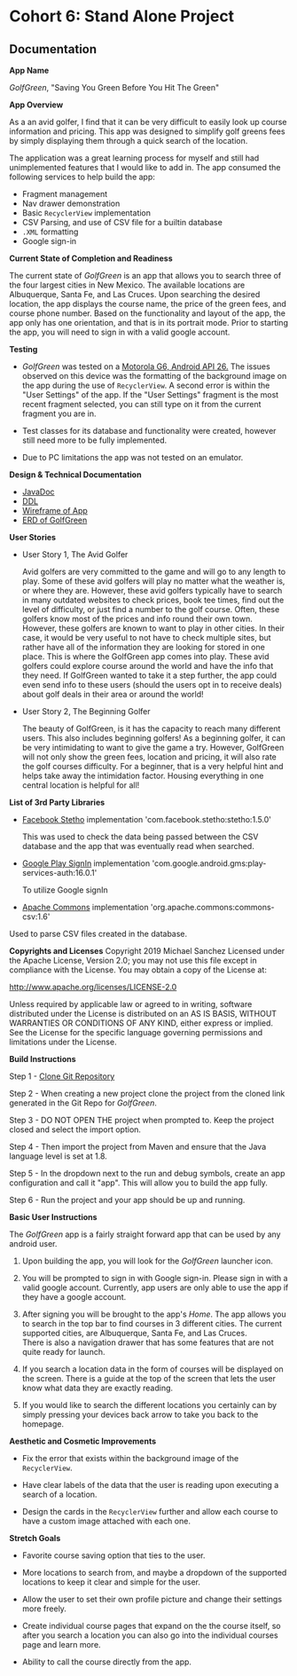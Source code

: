 # Cohort 6: Stand Alone Project

## Documentation

**App Name**

*GolfGreen*, "Saving You Green Before You Hit The Green"

**App Overview**

As a an avid golfer, I find that it can be very difficult to easily
look up course information and pricing.  This app was designed to simplify
golf greens fees by simply displaying them through a quick search of the location.

The application was a great learning process for myself and still had unimplemented
features that I would like to add in.  The app consumed the following services to help
build the app:

* Fragment management
* Nav drawer demonstration
* Basic <code>RecyclerView</code>  implementation 
* CSV Parsing, and use of CSV file for a builtin database
* <code>.XML</code> formatting 
* Google sign-in 

**Current State of Completion and Readiness**

The current state of *GolfGreen* is an app that allows you to search three of 
the four largest cities in New Mexico. The available locations are Albuquerque, 
Santa Fe, and Las Cruces. Upon searching the desired location, the app displays 
the course name, the price of the green fees, and course phone number. Based on the
functionality and layout of the app, the app only has one orientation, and that 
is in its portrait mode. Prior to starting the app, you will need to sign in 
with a valid google account. 

**Testing**

* *GolfGreen* was tested on a [Motorola G6, Android API 26.](https://www.motorola.com/us/products/moto-g-gen-6)
The issues observed on this device was the formatting of the background image on
the app during the use of <code>RecyclerView</code>.  A second error is within 
the "User Settings" of the app. If the "User Settings" fragment is the most recent
fragment selected, you can still type on it from the current fragment you are in. 
  
* Test classes for its database and functionality were created, however still need
more to be fully implemented. 

* Due to PC limitations the app was not tested on an emulator. 

**Design & Technical Documentation**

* [JavaDoc](api/)
* [DDL](ddl.md)
* [Wireframe of App](GolfGreenWireFrame.png)
* [ERD of GolfGreen](GolfGreenErd.pdf)



**User Stories**

* User Story 1, The Avid Golfer
    
   Avid golfers are very committed to the game and will go to any length to play. 
   Some of these avid golfers will play no matter what the weather is, or where 
   they are.  However, these avid golfers typically have to search in many outdated
   websites to check prices, book tee times, find out the level of difficulty, or 
   just find a number to the golf course.  Often, these golfers know most of the prices
   and info round their own town.  However, these golfers are known to want to play
   in other cities.  In their case, it would be very useful to not have to check 
   multiple sites, but rather have all of the information they are looking for stored in
   one place.  This is where the GolfGreen app comes into play. These avid golfers could 
   explore course around the world and have the info that they need.  If GolfGreen wanted 
   to take it a step further, the app could even send info to these users (should the users
   opt in to receive deals) about golf deals in their area or around the world! 

* User Story 2, The Beginning Golfer

   The beauty of GolfGreen, is it has the capacity to reach many different users. 
   This also includes beginning golfers! As a beginning golfer, it can be very intimidating
   to want to give the game a try.  However, GolfGreen will not only show the 
   green fees, location and pricing, it will also rate the golf courses difficulty. For a beginner,
   that is a very helpful hint and helps take away the intimidation factor. 
   Housing everything in one central location is helpful for all! 

**List of 3rd Party Libraries**

  * [Facebook Stetho](https://github.com/facebook/stetho)
    implementation 'com.facebook.stetho:stetho:1.5.0'
    
    This was used to check the data being passed between the CSV database
    and the app that was eventually read when searched. 
    
  * [Google Play SignIn](https://developers.google.com/android/guides/releases) 
    implementation 'com.google.android.gms:play-services-auth:16.0.1' 
    
    To utilize Google signIn
    
  * [Apache Commons](https://commons.apache.org/proper/commons-csv/)
   implementation 'org.apache.commons:commons-csv:1.6'
   
   Used to parse CSV files created in the database.
      

**Copyrights and Licenses**
 Copyright 2019 Michael Sanchez
 Licensed under the Apache License, Version 2.0;
 you may not use this file except in compliance with the License.
 You may obtain a copy of the License at:
 
 <a href= "http://www.apache.org/licenses/LICENSE-2.0">http://www.apache.org/licenses/LICENSE-2.0</a>
 
 Unless required by applicable law or agreed to in writing,
 software distributed under the License is distributed on an
 AS IS BASIS, WITHOUT WARRANTIES OR CONDITIONS OF ANY KIND,
 either express or implied. See the License for the specific language governing
 permissions and limitations under the License.

**Build Instructions**

Step 1 - [Clone Git Repository](https://github.com/michaelgsanchez/golfgreen)

Step 2 - When creating a new project clone the project from the cloned link
generated in the Git Repo for *GolfGreen*.  

Step 3 - DO NOT OPEN THE project when prompted to.  Keep the project closed and select the import option. 

Step 4 - Then import the project from Maven and ensure that the Java language level is 
set at 1.8. 

Step 5 - In the dropdown next to the run and debug symbols, create an app
configuration and call it "app".  This will allow you to build the app fully.

Step 6 - Run the project and your app should be up and running.


**Basic User Instructions**

The *GolfGreen* app is a fairly straight forward app that can be used by
any android user. 

1) Upon building the app, you will look for the *GolfGreen* launcher icon.

2) You will be prompted to sign in with Google sign-in. Please sign
in with a valid google account. Currently, app users are only able 
to use the app if they have a google account. 

3) After signing you will be brought to the app's *Home*.  The app 
allows you to search in the top bar to find courses in 3 different cities.
The current supported cities, are Albuquerque, Santa Fe, and Las Cruces.  
There is also a navigation drawer that has some features that are not quite
ready for launch.  

4) If you search a location data in the form of courses will be displayed 
on the screen.  There is a guide at the top of the screen that lets
the user know what data they are exactly reading. 

5) If you would like to search the different locations you certainly can 
by simply pressing your devices back arrow to take you back to the homepage. 

**Aesthetic and Cosmetic Improvements**

* Fix the error that exists within the background image of the <code>RecyclerView</code>.

* Have clear labels of the data that the user is reading upon executing a search of a location.

* Design the cards in the <code>RecyclerView</code> further and allow each course 
to have a custom image attached with each one.

**Stretch Goals**

* Favorite course saving option that ties to the user.

* More locations to search from, and maybe a dropdown of the supported locations
to keep it clear and simple for the user.

* Allow the user to set their own profile picture and change their settings more 
freely.

* Create individual course pages that expand on the the course itself, so after you 
search a location you can also go into the individual courses page and learn more. 

* Ability to call the course directly from the app. 

